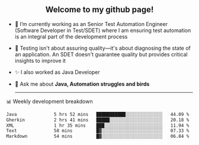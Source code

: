 <h2 align="center">Welcome to my github page!</h2>

- 🔭 I’m currently working as an Senior Test Automation Engineer (Software Developer in Test/SDET) where I am ensuring test automation is an integral part of the development process
- 🎩 Testing isn't about assuring quality—it's about diagnosing the state of an application. An SDET doesn't guarantee quality but provides critical insights to improve it
- ✨ I also worked as Java Developer
- 💬 Ask me about **Java, Automation struggles and birds**
  
  -------
  
📊 Weekly development breakdown

<!--START_SECTION:waka-->

```txt
Java              5 hrs 52 mins   ███████████░░░░░░░░░░░░░░   44.09 %
Gherkin           2 hrs 41 mins   █████░░░░░░░░░░░░░░░░░░░░   20.18 %
XML               1 hr 35 mins    ███░░░░░░░░░░░░░░░░░░░░░░   11.94 %
Text              58 mins         █▓░░░░░░░░░░░░░░░░░░░░░░░   07.33 %
Markdown          54 mins         █▓░░░░░░░░░░░░░░░░░░░░░░░   06.84 %
```

<!--END_SECTION:waka-->
